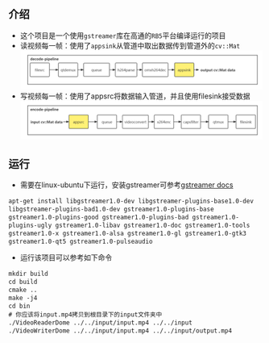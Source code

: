 ## 介绍
* 这个项目是一个使用`gstreamer`库在高通的`RB5`平台编译运行的项目
* 读视频每一帧：使用了`appsink`从管道中取出数据传到管道外的`cv::Mat`
![decode flow](./image/decode_flow.png)
* 写视频每一帧：使用了appsrc将数据输入管道，并且使用filesink接受数据
![encode flow](./image/encode_flow.png)

## 运行
* 需要在linux-ubuntu下运行，安装gstreamer可参考[gstreamer docs](https://gstreamer.freedesktop.org/documentation/installing/on-linux.html?gi-language=c)
```
apt-get install libgstreamer1.0-dev libgstreamer-plugins-base1.0-dev libgstreamer-plugins-bad1.0-dev gstreamer1.0-plugins-base gstreamer1.0-plugins-good gstreamer1.0-plugins-bad gstreamer1.0-plugins-ugly gstreamer1.0-libav gstreamer1.0-doc gstreamer1.0-tools gstreamer1.0-x gstreamer1.0-alsa gstreamer1.0-gl gstreamer1.0-gtk3 gstreamer1.0-qt5 gstreamer1.0-pulseaudio
```
* 运行该项目可以参考如下命令
```
mkdir build
cd build
cmake ..
make -j4
cd bin
# 你应该将input.mp4拷贝到根目录下的input文件夹中
./VideoReaderDome ../../input/input.mp4 ../../input
./VideoWriterDome ../../input/input.mp4 ../../input/output.mp4
```